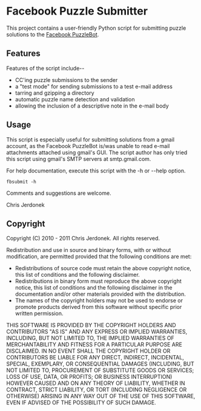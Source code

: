 Facebook Puzzle Submitter
=========================

This project contains a user-friendly Python script for submitting puzzle
solutions to the [Facebook PuzzleBot](http://www.facebook.com/careers/puzzles.php).

Features
--------

Features of the script include--

* CC'ing puzzle submissions to the sender
* a "test mode" for sending submissions to a test e-mail address
* tarring and gzipping a directory
* automatic puzzle name detection and validation
* allowing the inclusion of a descriptive note in the e-mail body

Usage
-----

This script is especially useful for submitting solutions from a gmail
account, as the Facebook PuzzleBot is/was unable to read e-mail attachments
attached using gmail's GUI.  The script author has only tried this script
using gmail's SMTP servers at smtp.gmail.com.

For help documentation, execute this script with the -h or --help option.

    fbsubmit -h

Comments and suggestions are welcome.

Chris Jerdonek

Copyright
---------

Copyright (C) 2010 - 2011 Chris Jerdonek. All rights reserved.

Redistribution and use in source and binary forms, with or without
modification, are permitted provided that the following conditions are met:

* Redistributions of source code must retain the above copyright notice,
  this list of conditions and the following disclaimer.
* Redistributions in binary form must reproduce the above copyright notice,
  this list of conditions and the following disclaimer in the documentation
  and/or other materials provided with the distribution.
* The names of the copyright holders may not be used to endorse or promote
  products derived from this software without specific prior written
  permission.

THIS SOFTWARE IS PROVIDED BY THE COPYRIGHT HOLDERS AND CONTRIBUTORS "AS IS"
AND ANY EXPRESS OR IMPLIED WARRANTIES, INCLUDING, BUT NOT LIMITED TO, THE
IMPLIED WARRANTIES OF MERCHANTABILITY AND FITNESS FOR A PARTICULAR PURPOSE
ARE DISCLAIMED. IN NO EVENT SHALL THE COPYRIGHT HOLDER OR CONTRIBUTORS BE
LIABLE FOR ANY DIRECT, INDIRECT, INCIDENTAL, SPECIAL, EXEMPLARY, OR
CONSEQUENTIAL DAMAGES (INCLUDING, BUT NOT LIMITED TO, PROCUREMENT OF
SUBSTITUTE GOODS OR SERVICES; LOSS OF USE, DATA, OR PROFITS; OR BUSINESS
INTERRUPTION) HOWEVER CAUSED AND ON ANY THEORY OF LIABILITY, WHETHER IN
CONTRACT, STRICT LIABILITY, OR TORT (INCLUDING NEGLIGENCE OR OTHERWISE)
ARISING IN ANY WAY OUT OF THE USE OF THIS SOFTWARE, EVEN IF ADVISED OF THE
POSSIBILITY OF SUCH DAMAGE.
